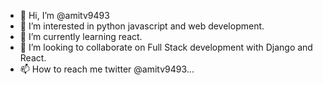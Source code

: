 - 👋 Hi, I’m @amitv9493
- 👀 I’m interested in python javascript and web development.
- 🌱 I’m currently learning react.
- 💞️ I’m looking to collaborate on Full Stack development with Django and React.
- 📫 How to reach me twitter @amitv9493...

<!---
amitv9493/amitv9493 is a ✨ special ✨ repository because its `README.md` (this file) appears on your GitHub profile.
You can click the Preview link to take a look at your changes.
--->
